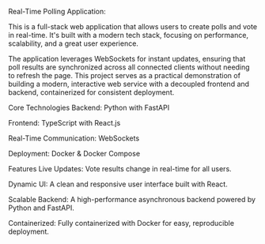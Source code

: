 Real-Time Polling Application:

This is a full-stack web application that allows users to create polls and vote in real-time. It's built with a modern tech stack, focusing on performance, scalability, and a great user experience.

The application leverages WebSockets for instant updates, ensuring that poll results are synchronized across all connected clients without needing to refresh the page. This project serves as a practical demonstration of building a modern, interactive web service with a decoupled frontend and backend, containerized for consistent deployment.

Core Technologies
Backend: Python with FastAPI

Frontend: TypeScript with React.js

Real-Time Communication: WebSockets

Deployment: Docker & Docker Compose

Features
Live Updates: Vote results change in real-time for all users.

Dynamic UI: A clean and responsive user interface built with React.

Scalable Backend: A high-performance asynchronous backend powered by Python and FastAPI.

Containerized: Fully containerized with Docker for easy, reproducible deployment.

